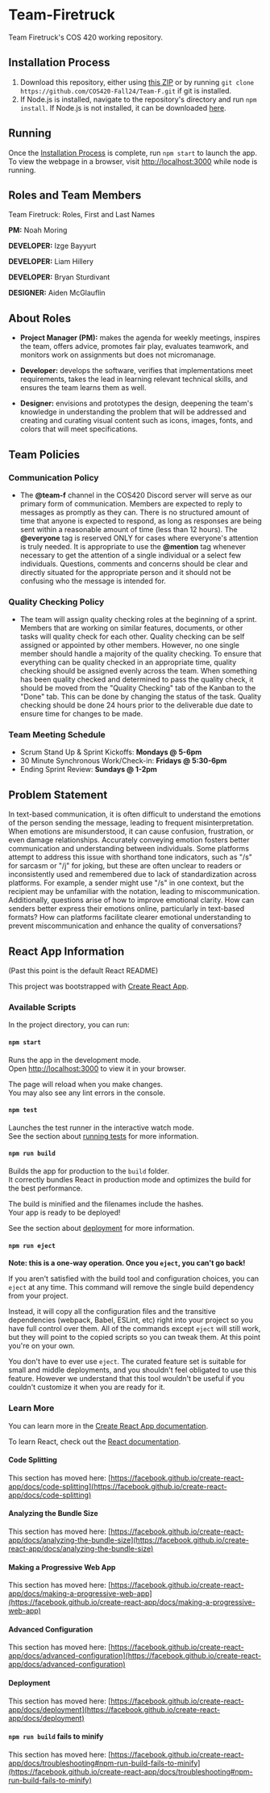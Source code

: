# Team-Firetruck

Team Firetruck's COS 420 working repository.

## Installation Process

1. Download this repository, either using [this ZIP](https://github.com/COS420-Fall24/Team-F/archive/refs/heads/main.zip) or by running `git clone https://github.com/COS420-Fall24/Team-F.git` if git is installed.
2. If Node.js is installed, navigate to the repository's directory and run `npm install`. If Node.js is not installed, it can be downloaded [here](https://nodejs.org/en/download/prebuilt-installer/current).

## Running

Once the [Installation Process](#installation-process) is complete, run `npm start` to launch the app. To view the webpage in a browser, visit [http://localhost:3000](http://localhost:3000) while node is running.

## Roles and Team Members

Team Firetruck: Roles, First and Last Names

**PM:** Noah Moring

**DEVELOPER:** Izge Bayyurt

**DEVELOPER:** Liam Hillery

**DEVELOPER:** Bryan Sturdivant

**DESIGNER:** Aiden McGlauflin

## About Roles

-   **Project Manager (PM):** makes the agenda for weekly meetings, inspires the team, offers advice, promotes fair play, evaluates teamwork, and monitors work on assignments but does not micromanage.

-   **Developer:** develops the software, verifies that implementations meet requirements, takes the lead in learning relevant technical skills, and ensures the team learns them as well.

-   **Designer:** envisions and prototypes the design, deepening the team's knowledge in understanding the problem that will be addressed and creating and curating visual content such as icons, images, fonts, and colors that will meet specifications.

## Team Policies

### Communication Policy

-   The **@team-f** channel in the COS420 Discord server will serve as our primary form of communication. Members are expected to reply to messages as promptly as they can. There is no structured amount of time that anyone is expected to respond, as long as responses are being sent within a reasonable amount of time (less than 12 hours). The **@everyone** tag is reserved ONLY for cases where everyone's attention is truly needed. It is appropriate to use the **@mention** tag whenever necessary to get the attention of a single individual or a select few individuals. Questions, comments and concerns should be clear and directly situated for the appropriate person and it should not be confusing who the message is intended for.

### Quality Checking Policy

-   The team will assign quality checking roles at the beginning of a sprint. Members that are working on similar features, documents, or other tasks will quality check for each other. Quality checking can be self assigned or appointed by other members. However, no one single member should handle a majority of the quality checking. To ensure that everything can be quality checked in an appropriate time, quality checking should be assigned evenly across the team. When something has been quality checked and determined to pass the quality check, it should be moved from the "Quality Checking" tab of the Kanban to the "Done" tab. This can be done by changing the status of the task. Quality checking should be done 24 hours prior to the deliverable due date to ensure time for changes to be made.

### Team Meeting Schedule

-   Scrum Stand Up & Sprint Kickoffs: **Mondays @ 5-6pm**
-   30 Minute Synchronous Work/Check-in: **Fridays @ 5:30-6pm**
-   Ending Sprint Review: **Sundays @ 1-2pm**

## Problem Statement

In text-based communication, it is often difficult to understand the emotions of the person sending the message, leading to frequent misinterpretation. When emotions are misunderstood, it can cause confusion, frustration, or even damage relationships. Accurately conveying emotion fosters better communication and understanding between individuals. Some platforms attempt to address this issue with shorthand tone indicators, such as "/s" for sarcasm or "/j" for joking, but these are often unclear to readers or inconsistently used and remembered due to lack of standardization across platforms. For example, a sender might use "/s" in one context, but the recipient may be unfamiliar with the notation, leading to miscommunication. Additionally, questions arise of how to improve emotional clarity. How can senders better express their emotions online, particularly in text-based formats? How can platforms facilitate clearer emotional understanding to prevent miscommunication and enhance the quality of conversations?

## React App Information

(Past this point is the default React README)

This project was bootstrapped with [Create React App](https://github.com/facebook/create-react-app).

### Available Scripts

In the project directory, you can run:

#### `npm start`

Runs the app in the development mode.\
Open [http://localhost:3000](http://localhost:3000) to view it in your browser.

The page will reload when you make changes.\
You may also see any lint errors in the console.

#### `npm test`

Launches the test runner in the interactive watch mode.\
See the section about [running tests](https://facebook.github.io/create-react-app/docs/running-tests) for more information.

#### `npm run build`

Builds the app for production to the `build` folder.\
It correctly bundles React in production mode and optimizes the build for the best performance.

The build is minified and the filenames include the hashes.\
Your app is ready to be deployed!

See the section about [deployment](https://facebook.github.io/create-react-app/docs/deployment) for more information.

#### `npm run eject`

**Note: this is a one-way operation. Once you `eject`, you can't go back!**

If you aren't satisfied with the build tool and configuration choices, you can `eject` at any time. This command will remove the single build dependency from your project.

Instead, it will copy all the configuration files and the transitive dependencies (webpack, Babel, ESLint, etc) right into your project so you have full control over them. All of the commands except `eject` will still work, but they will point to the copied scripts so you can tweak them. At this point you're on your own.

You don't have to ever use `eject`. The curated feature set is suitable for small and middle deployments, and you shouldn't feel obligated to use this feature. However we understand that this tool wouldn't be useful if you couldn't customize it when you are ready for it.

### Learn More

You can learn more in the [Create React App documentation](https://facebook.github.io/create-react-app/docs/getting-started).

To learn React, check out the [React documentation](https://reactjs.org/).

#### Code Splitting

This section has moved here: [https://facebook.github.io/create-react-app/docs/code-splitting](https://facebook.github.io/create-react-app/docs/code-splitting)

#### Analyzing the Bundle Size

This section has moved here: [https://facebook.github.io/create-react-app/docs/analyzing-the-bundle-size](https://facebook.github.io/create-react-app/docs/analyzing-the-bundle-size)

#### Making a Progressive Web App

This section has moved here: [https://facebook.github.io/create-react-app/docs/making-a-progressive-web-app](https://facebook.github.io/create-react-app/docs/making-a-progressive-web-app)

#### Advanced Configuration

This section has moved here: [https://facebook.github.io/create-react-app/docs/advanced-configuration](https://facebook.github.io/create-react-app/docs/advanced-configuration)

#### Deployment

This section has moved here: [https://facebook.github.io/create-react-app/docs/deployment](https://facebook.github.io/create-react-app/docs/deployment)

#### `npm run build` fails to minify

This section has moved here: [https://facebook.github.io/create-react-app/docs/troubleshooting#npm-run-build-fails-to-minify](https://facebook.github.io/create-react-app/docs/troubleshooting#npm-run-build-fails-to-minify)
